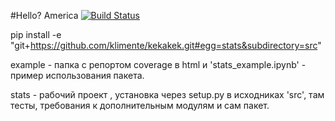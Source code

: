 
#Hello? America
[![Build Status](https://travis-ci.org/klimente/kekakek.svg?branch=master)](https://travis-ci.org/klimente/kekakek)

pip install -e "git+https://github.com/klimente/kekakek.git#egg=stats&subdirectory=src"

example - папка с репортом coverage в html и 'stats_example.ipynb' - пример использования пакета.

stats - рабочий проект , установка через setup.py в исходниках 'src', там тесты, требования к дополнительным модулям и сам пакет. 
